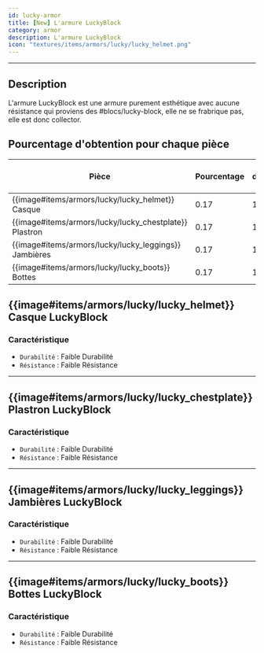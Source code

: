 ```yaml
---
id: lucky-armor
title: [New] L'armure LuckyBlock
category: armor
description: L'armure LuckyBlock
icon: "textures/items/armors/lucky/lucky_helmet.png"
---
```

___

## Description 

L'armure LuckyBlock est une armure purement esthétique avec aucune résistance qui proviens des #blocs/lucky-block, elle ne se frabrique pas, elle est donc collector.

## Pourcentage d'obtention pour chaque pièce
| Pièce                                                     | Pourcentage | Nombre d'ouverture moyen |
|-----------------------------------------------------------|-------------|--------------------------|
| {{image#items/armors/lucky/lucky_helmet}} Casque  	       | 0.17	       | 1/588                    |
| {{image#items/armors/lucky/lucky_chestplate}} Plastron  	 | 0.17	       | 1/588 	                  |
| {{image#items/armors/lucky/lucky_leggings}} Jambières  	  | 0.17	       | 1/588 	                  |
| {{image#items/armors/lucky/lucky_boots}} Bottes  	        | 0.17	       | 1/588 	                  |

## {{image#items/armors/lucky/lucky_helmet}} Casque LuckyBlock

### Caractéristique

- ``Durabilité`` : Faible Durabilité
- ``Résistance`` : Faible Résistance
---

## {{image#items/armors/lucky/lucky_chestplate}} Plastron LuckyBlock

### Caractéristique

- ``Durabilité`` : Faible Durabilité
- ``Résistance`` : Faible Résistance
---

## {{image#items/armors/lucky/lucky_leggings}} Jambières LuckyBlock

### Caractéristique

- ``Durabilité`` : Faible Durabilité
- ``Résistance`` : Faible Résistance
---

## {{image#items/armors/lucky/lucky_boots}} Bottes LuckyBlock

### Caractéristique

- ``Durabilité`` : Faible Durabilité
- ``Résistance`` : Faible Résistance